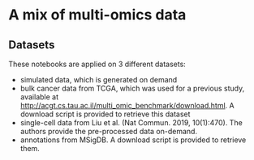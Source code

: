 # A mix of multi-omics data


## Datasets

These notebooks are applied on 3 different datasets:

* simulated data, which is generated on demand
* bulk cancer data from TCGA, which was used for a previous study, available at
  http://acgt.cs.tau.ac.il/multi_omic_benchmark/download.html. A download script
  is provided to retrieve this dataset
* single-cell data from Liu et al. (Nat Commun. 2019, 10(1):470). The authors
  provide the pre-processed data on-demand.
* annotations from MSigDB. A download script is provided to retrieve them.

